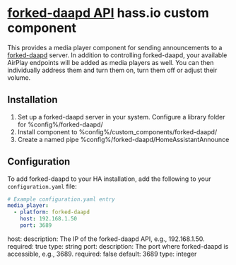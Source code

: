# [forked-daapd API](https://github.com/ejurgensen/forked-daapd/blob/master/README_JSON_API.md) hass.io custom component 
This provides a media player component for sending announcements to a [forked-daapd](https://github.com/ejurgensen/forked-daapd) server.
In addition to controlling forked-daapd, your available AirPlay endpoints will be added as media players as well. You can then individually address them and turn them on, turn them off or adjust their volume.

## Installation
1) Set up a forked-daapd server in your system. Configure a library folder for %config%/forked-daapd/
2) Install component to %config%/custom_components/forked-daapd/
3) Create a named pipe %config%/forked-daapd/HomeAssistantAnnounce

## Configuration
To add forked-daapd to your HA installation, add the following to your `configuration.yaml` file:

```yaml
# Example configuration.yaml entry
media_player:
  - platform: forked-daapd
    host: 192.168.1.50
    port: 3689
```

host:
  description: The IP of the forked-daapd API, e.g., 192.168.1.50.
  required: true
  type: string
port:
  description: The port where forked-daapd is accessible, e.g., 3689.
  required: false
  default: 3689
  type: integer
